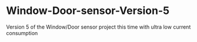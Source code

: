 # Window-Door-sensor-Version-5
Version 5 of the Window/Door sensor project this time with ultra low current consumption
